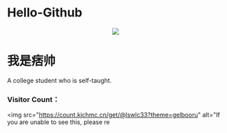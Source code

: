 # Hello-Github
<div align="center" ><img order-radius="100px" src="https://cdn.jsdelivr.net/gh/NianBroken/NianBroken/WriteCodes.gif"/></div>

# 我是痞帅

A college student who is self-taught.


### Visitor Count：
<img src="https://count.kjchmc.cn/get/@lswlc33?theme=gelbooru" alt="If you are unable to see this, please re
